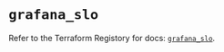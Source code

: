 # `grafana_slo`

Refer to the Terraform Registory for docs: [`grafana_slo`](https://registry.terraform.io/providers/grafana/grafana/3.16.0/docs/resources/slo).
